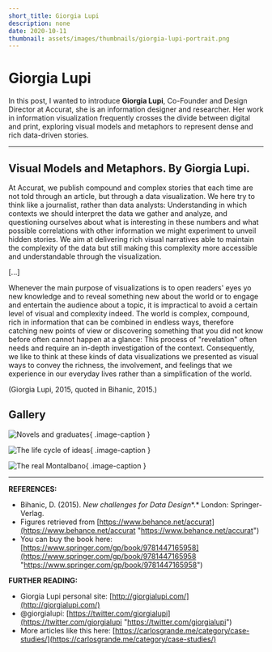 ```yaml
---
short_title: Giorgia Lupi
description: none
date: 2020-10-11
thumbnail: assets/images/thumbnails/giorgia-lupi-portrait.png
---
```


# Giorgia Lupi

In this post, I wanted to introduce **Giorgia Lupi**, Co-Founder and Design Director at Accurat, she is an information designer and researcher. Her work in information visualization frequently crosses the divide between digital and print, exploring visual models and metaphors to represent dense and rich data-driven stories.

---

## Visual Models and Metaphors. By Giorgia Lupi.

At Accurat, we publish compound and complex stories that each time are not told through an article, but through a data visualization. We here try to think like a journalist, rather than data analysts: Understanding in which contexts we should interpret the data we gather and analyze, and questioning ourselves about what is interesting in these numbers and what possible correlations with other information we might experiment to unveil hidden stories. We aim at delivering rich visual narratives able to maintain the complexity of the data but still making this complexity more accessible and understandable through the visualization.

[...]

Whenever the main purpose of visualizations is to open readers' eyes yo new knowledge and to reveal something new about the world or to engage and entertain the audience about a topic, it is impractical to avoid a certain level of visual and complexity indeed. The world is complex, compound, rich in information that can be combined in endless ways, therefore catching new points of view or discovering something that you did not know before often cannot happen at a glance: This process of "revelation" often needs and require an in-depth investigation of the context. Consequently, we like to think at these kinds of data visualizations we presented as visual ways to convey the richness, the involvement, and feelings that we experience in our everyday lives rather than a simplification of the world.

(Giorgia Lupi, 2015, quoted in Bihanic, 2015.)


## Gallery

<div class="gallery grid-2 effect-zoom" markdown>

![Novels and graduates](../../assets/images/references/lupi-novels-and-graduates.jpg){ .image-caption }

![The life cycle of ideas](../../assets/images/references/lupi-the-life-cycle-of-ideas.jpg){ .image-caption }

![The real Montalbano](../../assets/images/references/lupi-the-real-montalbano.jpg){ .image-caption }

</div>

---

**REFERENCES:**

- Bihanic, D. (2015). *New challenges for Data Design**.* London: Springer-Verlag.
- Figures retrieved from [https://www.behance.net/accurat](https://www.behance.net/accurat "https://www.behance.net/accurat")
- You can buy the book here: [https://www.springer.com/gp/book/9781447165958](https://www.springer.com/gp/book/9781447165958 "https://www.springer.com/gp/book/9781447165958")

**FURTHER READING:**

- Giorgia Lupi personal site: [http://giorgialupi.com/](http://giorgialupi.com/)
- @giorgialupi: [https://twitter.com/giorgialupi](https://twitter.com/giorgialupi "https://twitter.com/giorgialupi")
- More articles like this here: [https://carlosgrande.me/category/case-studies/](https://carlosgrande.me/category/case-studies/)